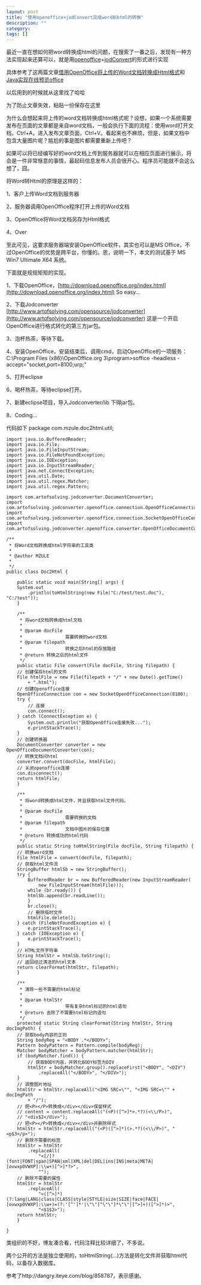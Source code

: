 ```yaml
---
layout: post
title: "使用openoffice+jodConvert完成word到html的转换"
description: ""
category: 
tags: []
---
```

最近一直在想如何把word转换成html的问题，在搜索了一番之后，发现有一种方法实现起来还算可以，就是用[openoffice](https://www.openoffice.org/zh-cn/)+[jodConvert](http://www.artofsolving.com/opensource/jodconverter)的形式进行实现

具体参考了这两篇文章[借用OpenOffice将上传的Word文档转换成Html格式](http://www.cnblogs.com/codeplus/archive/2011/10/22/2220952.html)和[Java实现在线预览office](http://aijava.cn/1939.html)

以后用到的时候就从这里找了哈哈

为了防止文章失效，粘贴一份保存在这里

为什么会想起来将上传的word文档转换成html格式呢？设想，如果一个系统需要发布在页面的文章都是来自word文档，一般会执行下面的流程：使用word打开文档，Ctrl+A，进入发布文章页面，Ctrl+V。看起来也不麻烦，但是，如果文档中包含大量图片呢？尴尬的事是图片都需要重新上传吧？

如果可以将已经编写好的word文档上传到服务器就可以在相应页面进行展示，将会是一件非常惬意的事情，最起码信息发布人员会很开心。程序员可能就不会这么想了，囧。

将Word转Html的原理是这样的：

1、客户上传Word文档到服务器

2、服务器调用OpenOffice程序打开上传的Word文档

3、OpenOffice将Word文档另存为Html格式

4、Over

至此可见，这要求服务器端安装OpenOffice软件，其实也可以是MS Office，不过OpenOffice的优势是跨平台，你懂的。恩，说明一下，本文的测试基于 MS Win7 Ultimate X64 系统。

下面就是规规矩矩的实现。

1、下载OpenOffice，[http://download.openoffice.org/index.html](http://download.openoffice.org/index.html) So easy...

2、下载Jodconverter [http://www.artofsolving.com/opensource/jodconverter](http://www.artofsolving.com/opensource/jodconverter) 这是一个开启OpenOffice进行格式转化的第三方jar包。

3、泡杯热茶，等待下载。

4、安装OpenOffice，安装结束后，调用cmd，启动OpenOffice的一项服务：C:\Program Files (x86)\OpenOffice.org 3\program>soffice -headless -accept="socket,port=8100;urp;"

5、打开eclipse

6、喝杯热茶，等待eclipse打开。

7、新建eclipse项目，导入Jodconverter/lib 下得jar包。

8、Coding...

代码如下
	package com.mzule.doc2html.util;
	
	import java.io.BufferedReader;
	import java.io.File;
	import java.io.FileInputStream;
	import java.io.FileNotFoundException;
	import java.io.IOException;
	import java.io.InputStreamReader;
	import java.net.ConnectException;
	import java.util.Date;
	import java.util.regex.Matcher;
	import java.util.regex.Pattern;
	
	import com.artofsolving.jodconverter.DocumentConverter;
	import com.artofsolving.jodconverter.openoffice.connection.OpenOfficeConnection;
	import com.artofsolving.jodconverter.openoffice.connection.SocketOpenOfficeConnection;
	import com.artofsolving.jodconverter.openoffice.converter.OpenOfficeDocumentConverter;
	
	/**
	 * 将Word文档转换成html字符串的工具类
	 * 
	 * @author MZULE
	 * 
	 */
	public class Doc2Html {
	
	    public static void main(String[] args) {
	    System.out
	        .println(toHtmlString(new File("C:/test/test.doc"), "C:/test"));
	    }
	
	    /**
	     * 将word文档转换成html文档
	     * 
	     * @param docFile
	     *                需要转换的word文档
	     * @param filepath
	     *                转换之后html的存放路径
	     * @return 转换之后的html文件
	     */
	    public static File convert(File docFile, String filepath) {
	    // 创建保存html的文件
	    File htmlFile = new File(filepath + "/" + new Date().getTime()
	        + ".html");
	    // 创建Openoffice连接
	    OpenOfficeConnection con = new SocketOpenOfficeConnection(8100);
	    try {
	        // 连接
	        con.connect();
	    } catch (ConnectException e) {
	        System.out.println("获取OpenOffice连接失败...");
	        e.printStackTrace();
	    }
	    // 创建转换器
	    DocumentConverter converter = new OpenOfficeDocumentConverter(con);
	    // 转换文档问html
	    converter.convert(docFile, htmlFile);
	    // 关闭openoffice连接
	    con.disconnect();
	    return htmlFile;
	    }
	
	    /**
	     * 将word转换成html文件，并且获取html文件代码。
	     * 
	     * @param docFile
	     *                需要转换的文档
	     * @param filepath
	     *                文档中图片的保存位置
	     * @return 转换成功的html代码
	     */
	    public static String toHtmlString(File docFile, String filepath) {
	    // 转换word文档
	    File htmlFile = convert(docFile, filepath);
	    // 获取html文件流
	    StringBuffer htmlSb = new StringBuffer();
	    try {
	        BufferedReader br = new BufferedReader(new InputStreamReader(
	            new FileInputStream(htmlFile)));
	        while (br.ready()) {
	        htmlSb.append(br.readLine());
	        }
	        br.close();
	        // 删除临时文件
	        htmlFile.delete();
	    } catch (FileNotFoundException e) {
	        e.printStackTrace();
	    } catch (IOException e) {
	        e.printStackTrace();
	    }
	    // HTML文件字符串
	    String htmlStr = htmlSb.toString();
	    // 返回经过清洁的html文本
	    return clearFormat(htmlStr, filepath);
	    }
	
	    /**
	     * 清除一些不需要的html标记
	     * 
	     * @param htmlStr
	     *                带有复杂html标记的html语句
	     * @return 去除了不需要html标记的语句
	     */
	    protected static String clearFormat(String htmlStr, String docImgPath) {
	    // 获取body内容的正则
	    String bodyReg = "<BODY .*</BODY>";
	    Pattern bodyPattern = Pattern.compile(bodyReg);
	    Matcher bodyMatcher = bodyPattern.matcher(htmlStr);
	    if (bodyMatcher.find()) {
	        // 获取BODY内容，并转化BODY标签为DIV
	        htmlStr = bodyMatcher.group().replaceFirst("<BODY", "<DIV")
	            .replaceAll("</BODY>", "</DIV>");
	    }
	    // 调整图片地址
	    htmlStr = htmlStr.replaceAll("<IMG SRC=\"", "<IMG SRC=\"" + docImgPath
	        + "/");
	    // 把<P></P>转换成</div></div>保留样式
	    // content = content.replaceAll("(<P)([^>]*>.*?)(<\\/P>)",
	    // "<div$2</div>");
	    // 把<P></P>转换成</div></div>并删除样式
	    htmlStr = htmlStr.replaceAll("(<P)([^>]*)(>.*?)(<\\/P>)", "<p$3</p>");
	    // 删除不需要的标签
	    htmlStr = htmlStr
	        .replaceAll(
	            "<[/]?(font|FONT|span|SPAN|xml|XML|del|DEL|ins|INS|meta|META|[ovwxpOVWXP]:\\w+)[^>]*?>",
	            "");
	    // 删除不需要的属性
	    htmlStr = htmlStr
	        .replaceAll(
	            "<([^>]*)(?:lang|LANG|class|CLASS|style|STYLE|size|SIZE|face|FACE|[ovwxpOVWXP]:\\w+)=(?:'[^']*'|\"\"[^\"\"]*\"\"|[^>]+)([^>]*)>",
	            "<$1$2>");
	    return htmlStr;
	    }
	
	}

类组织的不好，博友凑合看，代码注释比较详细了，不多说。

两个公开的方法是独立使用的，toHtmlString(...)方法是转化文件并获取html代码，以备存入数据库。

参考了http://dangry.iteye.com/blog/858787，表示感谢。

